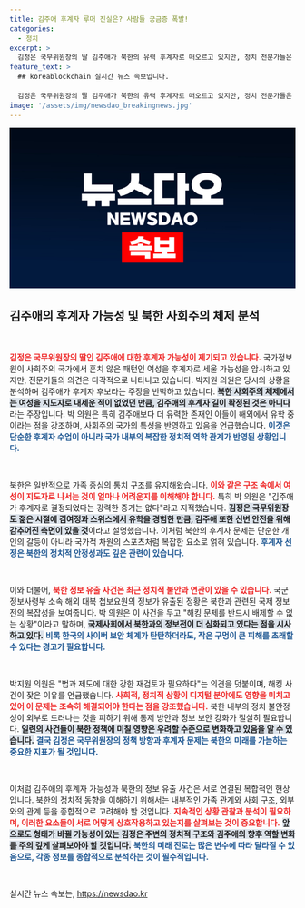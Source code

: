 ```yaml
---
title: 김주애 후계자 루머 진실은? 사람들 궁금증 폭발!
categories:
  - 정치
excerpt: >
  김정은 국무위원장의 딸 김주애가 북한의 유력 후계자로 떠오르고 있지만, 정치 전문가들은 여전히 의문을 제기하고 있습니다. 과연 북한이 여성 지도자를 세울 수 있을까? 클릭하여 이 논란의 이면을 알아보세요!
feature_text: >
  ## koreablockchain 실시간 뉴스 속보입니다.

  김정은 국무위원장의 딸 김주애가 북한의 유력 후계자로 떠오르고 있지만, 정치 전문가들은 여전히 의문을 제기하고 있습니다. 과연 북한이 여성 지도자를 세울 수 있을까? 클릭하여 이 논란의 이면을 알아보세요!
image: '/assets/img/newsdao_breakingnews.jpg'
---
```


<p><img src="/assets/img/newsdao_breakingnews.jpg" alt="koreablockchain 속보" /></p>

<h2 data-ke-size="size26">김주애의 후계자 가능성 및 북한 사회주의 체제 분석</h2>

<p data-ke-size="size16">&nbsp;</p>

<p><b><span style="color: #ee2323;">김정은 국무위원장의 딸인 김주애에 대한 후계자 가능성이 제기되고 있습니다.</span></b> 국가정보원이 사회주의 국가에서 흔치 않은 패턴인 여성을 후계자로 세울 가능성을 암시하고 있지만, 전문가들의 의견은 다각적으로 나타나고 있습니다. 박지원 의원은 당시의 상황을 분석하며 김주애가 후계자 후보라는 주장을 반박하고 있습니다. <b><span style="background-color: #21538527;">북한 사회주의 체제에서는 여성을 지도자로 내세운 적이 없었던 만큼, 김주애의 후계자 길이 확정된 것은 아니다</span> </b>라는 주장입니다. 박 의원은 특히 김주애보다 더 유력한 존재인 아들이 해외에서 유학 중이라는 점을 강조하며, 사회주의 국가의 특성을 반영하고 있음을 언급했습니다. <b><span style="color: #1a5490;">이것은 단순한 후계자 수업이 아니라 국가 내부의 복잡한 정치적 역학 관계가 반영된 상황입니다.</span></b></p>

<p data-ke-size="size16">&nbsp;</p>

<p>북한은 일반적으로 가족 중심의 통치 구조를 유지해왔습니다. <b><span style="color: #ee2323;">이와 같은 구조 속에서 여성이 지도자로 나서는 것이 얼마나 어려운지를 이해해야 합니다.</span></b> 특히 박 의원은 "김주애가 후계자로 결정되었다는 강력한 증거는 없다"라고 지적했습니다. <b><span style="background-color: #21538527;">김정은 국무위원장도 젊은 시절에 김여정과 스위스에서 유학을 경험한 만큼, 김주애 또한 신변 안전을 위해 감추어진 측면이 있을 것</span></b>이라고 설명했습니다. 이처럼 북한의 후계자 문제는 단순한 개인의 갈등이 아니라 국가적 차원의 스포츠처럼 복잡한 요소로 얽혀 있습니다. <b><span style="color: #1a5490;">후계자 선정은 북한의 정치적 안정성과도 깊은 관련이 있습니다.</span></b></p>

<p data-ke-size="size16">&nbsp;</p>

<p>이와 더불어, <b><span style="color: #ee2323;">북한 정보 유출 사건은 최근 정치적 불안과 연관이 있을 수 있습니다.</span></b> 국군정보사령부 소속 해외 대북 첩보요원의 정보가 유출된 정황은 북한과 관련된 국제 정보전의 복잡성을 보여줍니다. 박 의원은 이 사건을 두고 "해킹 문제를 반드시 배제할 수 없는 상황"이라고 말하며, <b><span style="background-color: #21538527;">국제사회에서 북한과의 정보전이 더 심화되고 있다는 점을 시사하고 있다.</span></b> <b><span style="color: #1a5490;">비록 한국의 사이버 보안 체계가 탄탄하더라도, 작은 구멍이 큰 피해를 초래할 수 있다는 경고가 필요합니다.</span></b> </p>

<p data-ke-size="size16">&nbsp;</p>

<p>박지원 의원은 "법과 제도에 대한 강한 재검토가 필요하다"는 의견을 덧붙이며, 해킹 사건이 잦은 이유를 언급했습니다. <b><span style="color: #ee2323;">사회적, 정치적 상황이 디지털 분야에도 영향을 미치고 있어 이 문제는 조속히 해결되어야 한다는 점을 강조했습니다.</span></b> 북한 내부의 정치 불안정성이 외부로 드러나는 것을 피하기 위해 통제 방안과 정보 보안 강화가 절실히 필요합니다. <b><span style="background-color: #21538527;">일련의 사건들이 북한 정책에 미칠 영향은 우려할 수준으로 변화하고 있음을 알 수 있습니다.</span></b> <b><span style="color: #1a5490;">결국 김정은 국무위원장의 정책 방향과 후계자 문제는 북한의 미래를 가늠하는 중요한 지표가 될 것입니다.</span></b></p>

<p data-ke-size="size16">&nbsp;</p>

<p>이처럼 김주애의 후계자 가능성과 북한의 정보 유출 사건은 서로 연결된 복합적인 현상입니다. 북한의 정치적 동향을 이해하기 위해서는 내부적인 가족 관계와 사회 구조, 외부와의 관계 등을 종합적으로 고려해야 할 것입니다. <b><span style="color: #ee2323;">지속적인 상황 관찰과 분석이 필요하며, 이러한 요소들이 서로 어떻게 상호작용하고 있는지를 살펴보는 것이 중요합니다.</span></b> <b><span style="background-color: #21538527;">앞으로도 형태가 바뀔 가능성이 있는 김정은 주변의 정치적 구조와 김주애의 향후 역할 변화를 주의 깊게 살펴보아야 할 것입니다.</span></b> <b><span style="color: #1a5490;">북한의 미래 진로는 많은 변수에 따라 달라질 수 있음으로, 각종 정보를 종합적으로 분석하는 것이 필수적입니다.</span></b> </p>

<p data-ke-size="size16">&nbsp;</p>
실시간 뉴스 속보는, <a href="https://newsdao.kr" rel="dofollow">https://newsdao.kr</a>


